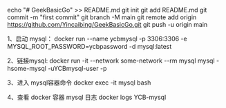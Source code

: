 echo "# GeekBasicGo" >> README.md
git init
git add README.md
git commit -m "first commit"
git branch -M main
git remote add origin https://github.com/Yincaibing/GeekBasicGo.git
git push -u origin main

1、启动 mysql：
docker run --name ycbmysql -p 3306:3306 -e MYSQL_ROOT_PASSWORD=ycbpassword -d mysql:latest

2、链接mysql:
docker run -it --network some-network --rm mysql mysql -hsome-mysql -uYCBmysql-user -p

3、进入 mysql容器命令
docker exec -it mysql bash

4、查看 docker 容器 mysql 日志
docker logs YCB-mysql

